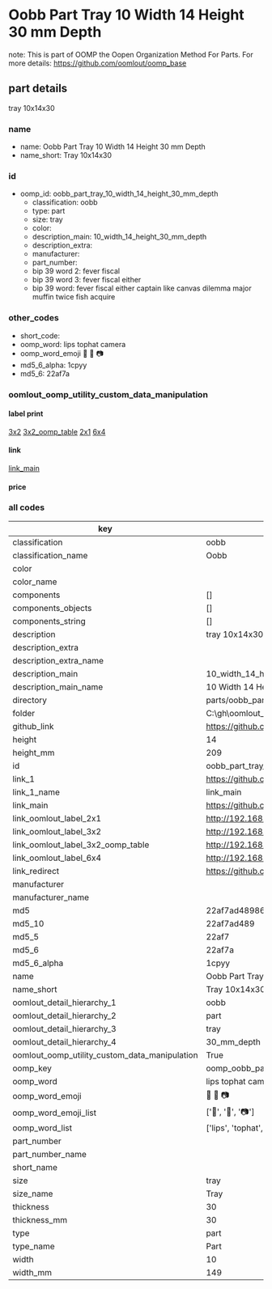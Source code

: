 # Oobb Part Tray 10 Width 14 Height 30 mm Depth  

note: This is part of OOMP the Oopen Organization Method For Parts. For more details: https://github.com/oomlout/oomp_base

##  part details
  



tray 10x14x30



### name
* name: Oobb Part Tray 10 Width 14 Height 30 mm Depth
* name_short: Tray 10x14x30 
### id
* oomp_id: oobb_part_tray_10_width_14_height_30_mm_depth
  * classification: oobb
  * type: part
  * size: tray
  * color: 
  * description_main: 10_width_14_height_30_mm_depth
  * description_extra: 
  * manufacturer: 
  * part_number: 
  * bip 39 word 2: fever fiscal
  * bip 39 word 3: fever fiscal either
  * bip 39 word: fever fiscal either captain like canvas dilemma major muffin twice fish acquire

### other_codes
* short_code: 
* oomp_word: lips tophat camera
* oomp_word_emoji :lips: :tophat: :camera:
* md5_6_alpha: 1cpyy
* md5_6: 22af7a






### oomlout_oomp_utility_custom_data_manipulation
#### label print
[3x2](http://192.168.1.245:1112/?label=oomp%201cpyy)
[3x2_oomp_table](http://192.168.1.108:1112/?label=oomp%201cpyy)
[2x1](http://192.168.1.242:1112/?label=oomp%201cpyy)
[6x4](http://192.168.1.55:1112/?label=oomp%201cpyy)    

#### link

[link_main](https://github.com/oomlout/oomlout_oobb_version_4_generated_parts/tree/main/navigation_oomp/oobb/part/tray/10_width_14_height_30_mm_depth/part)                              

#### price







### all codes 
| key | value |  
| --- | --- |  
| classification | oobb |  
| classification_name | Oobb |  
| color |  |  
| color_name |  |  
| components | [] |  
| components_objects | [] |  
| components_string | [] |  
| description | tray 10x14x30 |  
| description_extra |  |  
| description_extra_name |  |  
| description_main | 10_width_14_height_30_mm_depth |  
| description_main_name | 10 Width 14 Height 30 mm Depth |  
| directory | parts/oobb_part_tray_10_width_14_height_30_mm_depth |  
| folder | C:\gh\oomlout_oobb_version_4_generated_parts\parts\oobb_part_tray_10_width_14_height_30_mm_depth |  
| github_link | https://github.com/oomlout/oomlout_oomp_part_src/tree/main/parts/oobb_part_tray_10_width_14_height_30_mm_depth |  
| height | 14 |  
| height_mm | 209 |  
| id | oobb_part_tray_10_width_14_height_30_mm_depth |  
| link_1 | https://github.com/oomlout/oomlout_oobb_version_4_generated_parts/tree/main/navigation_oomp/oobb/part/tray/10_width_14_height_30_mm_depth/part |  
| link_1_name | link_main |  
| link_main | https://github.com/oomlout/oomlout_oobb_version_4_generated_parts/tree/main/navigation_oomp/oobb/part/tray/10_width_14_height_30_mm_depth/part |  
| link_oomlout_label_2x1 | http://192.168.1.242:1112/?label=oomp%201cpyy |  
| link_oomlout_label_3x2 | http://192.168.1.245:1112/?label=oomp%201cpyy |  
| link_oomlout_label_3x2_oomp_table | http://192.168.1.108:1112/?label=oomp%201cpyy |  
| link_oomlout_label_6x4 | http://192.168.1.55:1112/?label=oomp%201cpyy |  
| link_redirect | https://github.com/oomlout/oomlout_oobb_version_4_generated_parts/tree/main/parts/oobb_tray_10_14_30 |  
| manufacturer |  |  
| manufacturer_name |  |  
| md5 | 22af7ad4898667c486c0d2228e15e2ab |  
| md5_10 | 22af7ad489 |  
| md5_5 | 22af7 |  
| md5_6 | 22af7a |  
| md5_6_alpha | 1cpyy |  
| name | Oobb Part Tray 10 Width 14 Height 30 mm Depth |  
| name_short | Tray 10x14x30  |  
| oomlout_detail_hierarchy_1 | oobb |  
| oomlout_detail_hierarchy_2 | part |  
| oomlout_detail_hierarchy_3 | tray |  
| oomlout_detail_hierarchy_4 | 30_mm_depth |  
| oomlout_oomp_utility_custom_data_manipulation | True |  
| oomp_key | oomp_oobb_part_tray_10_width_14_height_30_mm_depth |  
| oomp_word | lips tophat camera |  
| oomp_word_emoji | :lips: :tophat: :camera: |  
| oomp_word_emoji_list | [':lips:', ':tophat:', ':camera:'] |  
| oomp_word_list | ['lips', 'tophat', 'camera'] |  
| part_number |  |  
| part_number_name |  |  
| short_name |  |  
| size | tray |  
| size_name | Tray |  
| thickness | 30 |  
| thickness_mm | 30 |  
| type | part |  
| type_name | Part |  
| width | 10 |  
| width_mm | 149 |  
